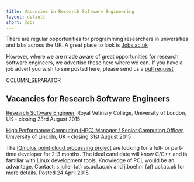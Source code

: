 ```yaml
---
title: Vacancies in Research Software Engineering
layout: default
short: Jobs
---
```


There are regular opportunities for programming researchers in universities and labs across the UK.
A great place to look is [Jobs.ac.uk](http://www.jobs.ac.uk/)

However, where we are made aware of great opportunities for research software engineers, we advertise these here where we can. If you have a job advert you wish to see posted here, please send us a [pull request](https://github.com/UKRSE/UKRSE.github.io) 

COLUMN_SEPARATOR

Vacancies for Research Software Engineers
-----------------------

<!---
*There are no vacancies that we know of at present. Please let us know if you have one.*
-->

[Research Software Engineer](http://jobs.rvc.ac.uk/Vacancy.aspx?ref=CBS-0104-15), Royal Vetinary College, University of London, UK - closing 23rd August 2015

[High Performance Computing (HPC) Manager / Senior Computing Officer](https://jobs.lincoln.ac.uk/vacancy.aspx?ref=COS198), University of Lincoln, UK - closing 31st August 2015

The [IQmulus point cloud processing project](http://iqmulus.eu/) are looking for a full- or part-time developer for 2-3 months. The ideal candidate will know C/C++ and is familiar with Linux development tools. Knowledge of PCL would be an advantage. Contact: s.julier (at) cs.ucl.ac.uk and j.boehm (at) ucl.ac.uk for more details. Posted 24 April 2015.
